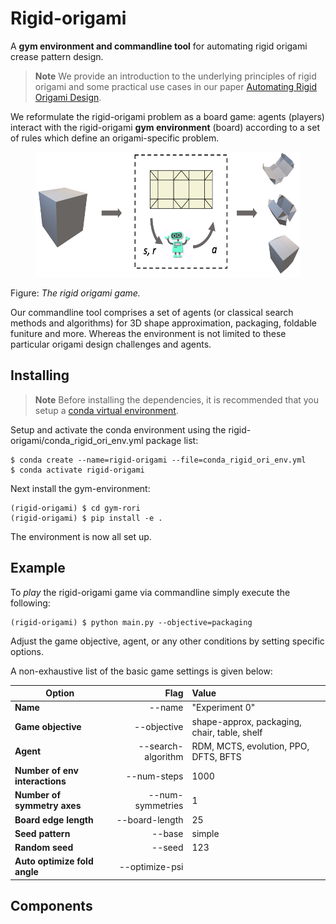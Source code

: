 # Rigid-origami
A **gym environment and commandline tool** for automating rigid origami crease pattern design. 

> **Note** We provide an introduction to the underlying principles of rigid origami and some practical use cases in our paper [Automating Rigid Origami Design](https://arxiv.com).

We reformulate the rigid-origami problem as a board game: agents (players) interact with the rigid-origami **gym environment** (board) according to a set of rules which define an origami-specific problem. 

<figure>
    <img src="/assets/method.png"
         alt="The rigid origami game"
         height="200"
    />
</figure>

Figure: *The rigid origami game.*

Our commandline tool comprises a set of agents (or classical search methods and algorithms) for 3D shape approximation, packaging, foldable funiture and more. Whereas the environment is not limited to these particular origami design challenges and agents. 


## Installing
> **Note** Before installing the dependencies, it is recommended that you setup a [conda virtual environment](https://conda.io/projects/conda/en/latest/user-guide/getting-started.html).

Setup and activate the conda environment using the rigid-origami/conda_rigid_ori_env.yml package list:

```
$ conda create --name=rigid-origami --file=conda_rigid_ori_env.yml
$ conda activate rigid-origami
```

Next install the gym-environment:

```
(rigid-origami) $ cd gym-rori
(rigid-origami) $ pip install -e .
```

The environment is now all set up.

## Example
To *play* the rigid-origami game via commandline simply execute the following:

```
(rigid-origami) $ python main.py --objective=packaging  
```

Adjust the game objective, agent, or any other conditions by setting specific options.

A non-exhaustive list of the basic game settings is given below:

|  Option                       | Flag                | Value                                       |
| -------------                 |-------------:       | :-----                                      |
| **Name**                      | --name              | "Experiment 0"                              |
| **Game objective**            | --objective         | shape-approx, packaging, chair, table, shelf|
| **Agent**                     | --search-algorithm  | RDM, MCTS, evolution, PPO, DFTS, BFTS       |
| **Number of env interactions**| --num-steps         | 1000                                        |
| **Number of symmetry axes**   | --num-symmetries    | 1                                           |
| **Board edge length**         | --board-length      | 25                                          |
| **Seed pattern**              | --base              | simple                                      |
| **Random seed**               | --seed              | 123                                         |
| **Auto optimize fold angle**  | --optimize-psi      |                                             |

## Components


